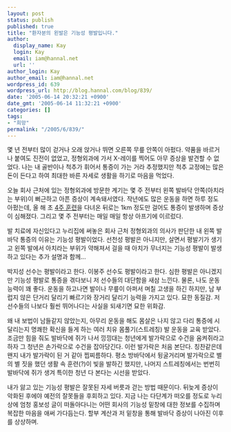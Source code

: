 ```yaml
---
layout: post
status: publish
published: true
title: "환자분의 왼발은 기능성 평발입니다."
author:
  display_name: Kay
  login: Kay
  email: iam@hannal.net
  url: ''
author_login: Kay
author_email: iam@hannal.net
wordpress_id: 639
wordpress_url: http://blog.hannal.com/blog/839/
date: '2005-06-14 20:32:21 +0900'
date_gmt: '2005-06-14 11:32:21 +0900'
categories: []
tags:
- "희망"
permalink: "/2005/6/839/"
---
```

<p>몇 년 전부터 많이 걷거나 오래 앉거나 뛰면 오른쪽 무릎 안쪽이 아펐다. 약품을 바르거나 붙여도 진전이 없었고, 정형외과에 가서 X-레이를 찍어도 아무 증상을 발견할 수 없었다. 나는 내 골반이나 척추가 휘어서 통증이 가는 거라 추정했지만 척추 교정에는 많은 돈이 든다고 하여 최대한 바른 자세로 생활을 하기로 마음을 먹었다.</p>
<p>오늘 회사 근처에 있는 정형외과에 방문한 계기는 몇 주 전부터 왼쪽 발바닥 안쪽(아치라는 부위)이 뻐근하고 아픈 증상이 계속돼서였다. 작년에도 많은 운동을 하면 하루 정도 아펐는데, 올 해 초 <a href="http://blog.hannal.com/616/">4주 훈련</a>을 다녀온 뒤로는 1km 정도만 걸어도 통증이 발생하며 증상이 심해졌다. 그리고 몇 주 전부터는 매일 매일 항상 아프기에 이르렀다.</p>
<p>발 치료에 자신있다고 누리집에 써놓은 회사 근처 정형외과의 의사가 판단한 내 왼쪽 발바닥 통증의 이유는 기능성 평발이었다. 선천성 평발은 아니지만, 살면서 평발기가 생기고 왼쪽 발에서 아치라는 부위가 약해져서 걸을 때 아치가 무너지는 기능성 평발이 발생하고 있다는 추가 설명과 함께...</p>
<p>박지성 선수는 평발이라고 한다. 이봉주 선수도 평발이라고 한다. 심한 평발은 아니겠지만 기능성 평발로 통증을 겪다보니 저 선수들의 대단함을 새삼 느낀다. 물론, 나도 운동 능력이 꽤 좋다. 운동을 하고나면 발이나 무릎이 아퍼서 며칠 고생을 하긴 하지만, 남 부럽지 않은 단거리 달리기 빠르기와 장거리 달리기 능력을 가지고 있다. 묘한 동질감. 저 선수들의 나보다 훨씬 뛰어나다는 사실을 되새기면 묘한 위화감.</p>
<p>왜 내 보법이 남들같지 않았는지, 아무리 운동을 해도 몸살은 나지 않고 다리 통증에 시달리는지 명쾌한 확신을 들게 하는 여러 치유 몸풀기(스트레칭) 발 운동을 교육 받았다. 조금만 힘을 줘도 발바닥에 쥐가 나서 낑낑대는 청년에게 발가락으로 수건을 움켜쥐라고 하자 그 청년은 손가락으로 수건을 잡아당긴다. 이런 발가락은 처음 본단다. 칭찬같은데 왠지 내가 발가락이 된 거 같아 찝찌름하다. 평소 방바닥에서 뒹굴거리며 발가락으로 별의 별 짓을 했던 생활 속 훈련(?)이 빛을 발하긴 했지만, 나머지 스트레칭에서는 번번히 발바닥에 쥐가 생겨 특이한 청년 다 본다는 시선을 받았다.</p>
<p>내가 앓고 있는 기능성 평발은 잘못된 자세 버릇과 걷는 방법 때문이다. 뒤늦게 증상이 악화된 후에야 예전의 잘못들을 후회하고 있다. 지금 나는 다단계가 떠오를 정도로 누리상에 엄청 홍보성 글이 떠돌아다니는 어떤 회사의 기능성 밑창에 대한 정보를 수집하며 복잡한 마음을 애써 가다듬는다. 할부 계산과 저 밑창을 통해 발바닥 증상이 나아진 이후를 상상하며.</p>
